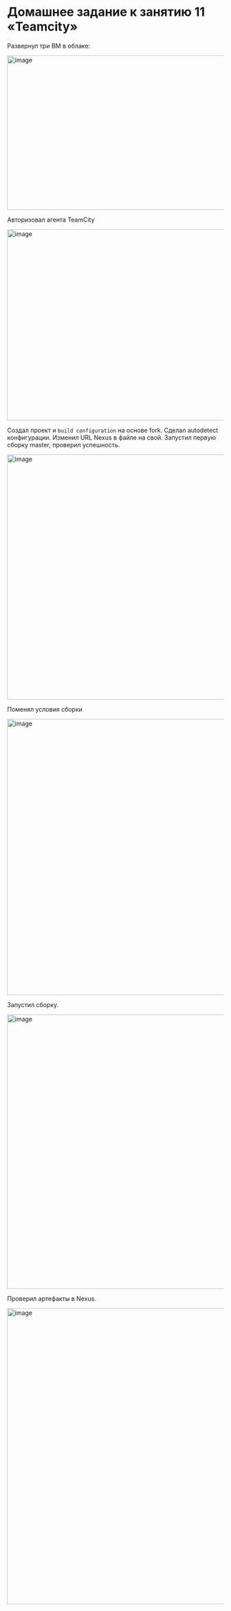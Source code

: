 # Домашнее задание к занятию 11 «Teamcity»


Развернул три ВМ в облаке:

<img width="1253" height="358" alt="image" src="https://github.com/user-attachments/assets/3c8c3d60-290c-446a-b6ba-a3778d4ffcf6" />

Авторизовал агента TeamCity

<img width="967" height="443" alt="image" src="https://github.com/user-attachments/assets/5bee22d1-2771-44ef-ba1c-b699889c71f8" />

Создал проект и `build configuration` на основе fork. Сделал autodetect конфигурации.
Изменил URL Nexus в файле на свой.
Запустил первую сборку master, проверил успешность.

<img width="1162" height="568" alt="image" src="https://github.com/user-attachments/assets/1adfe2c1-721e-47c0-886e-0874417f45ac" />

Поменял условия сборки

<img width="1282" height="640" alt="image" src="https://github.com/user-attachments/assets/71c8af5d-8303-454f-baa8-754765431df2" />

Запустил сборку.

<img width="1209" height="636" alt="image" src="https://github.com/user-attachments/assets/c89f2d1d-f3ce-48c5-bea7-3030e1a49047" />

Проверил артефакты в Nexus.

<img width="1302" height="686" alt="image" src="https://github.com/user-attachments/assets/b3ca83d5-b58e-4fd1-8761-c07f0a431164" />
